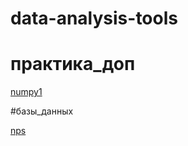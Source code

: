 # data-analysis-tools
# практика_доп

[numpy1](practice1_numpy.ipynb)

#базы_данных

[nps](NPS.ipynb)
